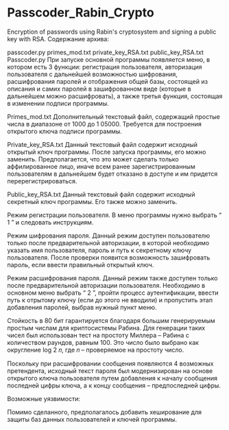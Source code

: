 # Passcoder_Rabin_Crypto
Encryption of passwords using Rabin's cryptosystem and signing a public key with RSA.
Содержание архива:

passcoder.py
primes_mod.txt
private_key_RSA.txt
public_key_RSA.txt
Passcoder.py
При запуске основной программы появляется меню, в котором есть 3 функции: регистрация
пользователя, авторизация пользователя с дальнейшей возможностью шифрования,
расшифрования паролей и отображения общей базы, состоящей из описания и самих
паролей в зашифрованном виде (которые в дальнейшем можно расшифровать), а также
третья функция, состоящая в изменении подписи программы.

Primes_mod.txt
Дополнительный текстовый файл, содержащий простые числа в диапазоне от 1000 до
1 05000. Требуется для построения открытого ключа подписи программы.

Private_key_RSA.txt
Данный текстовый файл содержит исходный открытый ключ программы. После запуска
программы, его можно заменить. Предполагается, что это может сделать только
аффилированное лицо, иначе всем ранее зарегистрированным пользователям в дальнейшем
будет отказано в доступе и им придется перерегистрироваться.

Public_key_RSA.txt
Данный текстовый файл содержит исходный секретный ключ программы. Его также можно
заменить.

Режим регистрации пользователя.
В меню программы нужно выбрать “ 1 ” и следовать инструкциям.

Режим шифрования пароля.
Данный режим доступен пользователю только после предварительной авторизации, в
которой необходимо указать имя пользователя, пароль и путь к секретному ключу
пользователя. После проверки появится возможность зашифровать пароль, если ввести
правильный открытый ключ.

Режим расшифрования пароля.
Данный режим также доступен только после предварительной авторизации пользователя.
Необходимо в основном меню выбрать “ 2 ”, пройти процесс аутентификации, ввести путь к
отрытому ключу (если до этого не вводили) и пропустить этап добавления паролей, выбрав
нужный пункт меню.

Стойкость в 80 бит гарантируется благодаря большим генерируемым простым
числам для криптосистемы Рабина. Для генерации таких чисел был использован тест на
простоту Миллера – Рабина с количеством раундов, равным 100. Это число было выбрано
как округление log 2 𝑛, где 𝑛 – проверяемое на простоту число.

Поскольку при расшифровании сообщения появляются 4 возможных претендента,
исходный текст пароля был модернизирован на основе открытого ключа пользователя
путем добавления к началу сообщения последней цифры ключа, а к концу сообщения –
предпоследней цифры.

Возможные уязвимости:

Помимо сделанного, предполагалось добавить хеширование для защиты баз данных
пользователей и ключей программы.
